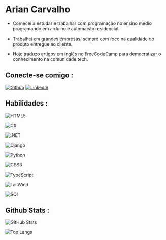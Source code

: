 # Arian Carvalho

- Comecei a estudar e trabalhar com programação no ensino médio programando em arduino e automação residencial.

- Trabalhei em grandes empresas, sempre com foco na qualidade do produto entregue ao cliente.

- Hoje traduzo artigos em inglês no FreeCodeCamp para democratizar o conhecimento na comunidade tech.

## Conecte-se comigo : 
[![Github](https://img.shields.io/badge/github-000?style=for-the-badge&logo=github&logoColor=0E76A8)](https://github.com/ArianVCarvalho)
[![LinkedIn](https://img.shields.io/badge/LinkedIn-000?style=for-the-badge&logo=linkedin&logoColor=0E76A8)](https://www.linkedin.com/in/ariancarvalho/)


## Habilidades : 
![HTML5](https://img.shields.io/badge/HTML5-000?style=for-the-badge&logo=html5)

![C#](https://img.shields.io/badge/C%23-000?style=for-the-badge&logo=c-sharp&logoColor=823085)

![.NET](https://img.shields.io/badge/.net-black?style=for-the-badge&logo=dotnet)

![Django](https://img.shields.io/badge/Django-000?style=for-the-badge&logo=django&logoColor=00FF00)

![Python](https://img.shields.io/badge/Python-000?style=for-the-badge&logo=python)

![CSS3](https://img.shields.io/badge/CSS3-000?style=for-the-badge&logo=css3&logoColor=264CE4)

![TypeScript](https://img.shields.io/badge/TypeScript-000?style=for-the-badge&logo=typescript)

![TailWind](https://img.shields.io/badge/TailWind-000?style=for-the-badge&logo=TailWindcss)

![SQl](https://img.shields.io/badge/Mysql-000?style=for-the-badge&logo=mysql&logoColor=823085)




## Github Stats : 

![GitHub Stats](https://github-readme-stats.vercel.app/api?username=ArianVCarvalho&theme=transparent&bg_color=000&border_color=30A3DC&show_icons=true&icon_color=30A3DC&title_color=E94D5F&text_color=FFF)

![Top Langs](https://github-readme-stats-git-masterrstaa-rickstaa.vercel.app/api/top-langs/?username=ArianVCarvalho&layout=compact&bg_color=000&border_color=30A3DC&title_color=E94D5F&text_color=FFF)
